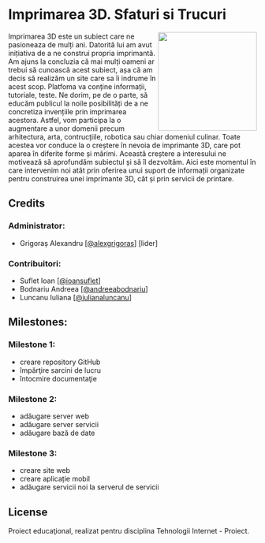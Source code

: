 # Imprimarea 3D. Sfaturi si Trucuri
<img align="right" width="200px" src="https://cdn-shop.adafruit.com/1200x900/649-00.jpg" />

Imprimarea 3D este un subiect care ne pasioneaza de mulți ani. Datorită lui am avut inițiativa de a ne construi propria imprimantă. Am ajuns la concluzia că mai mulți oameni ar trebui să cunoască acest subiect, așa că am decis să realizăm un site care sa îi indrume în acest scop. Platfoma va conține informații, tutoriale, teste. Ne dorim, pe de o parte, să educăm publicul la noile posibilități de a ne concretiza invențiile prin imprimarea acestora. Astfel, vom participa la o augmentare a unor domenii precum arhitectura, arta, contrucțiile, robotica sau chiar domeniul culinar. Toate acestea vor conduce la o creștere în nevoia de imprimante 3D, care pot aparea în diferite forme și mărimi. Această creștere a interesului ne motivează să aprofundăm subiectul și să îl dezvoltăm. Aici este momentul în care intervenim noi atât prin oferirea unui suport de informații organizate pentru construirea unei imprimante 3D, cât și prin servicii de printare.

## Credits

### Administrator: 
* Grigoraș Alexandru [[@alexgrigoras](https://github.com/alexgrigoras)] [lider]

### Contribuitori: 
* Suflet Ioan [[@ioansuflet](https://github.com/ioansuflet)]
* Bodnariu Andreea [[@andreeabodnariu](https://github.com/andreeabodnariu)]
* Luncanu Iuliana [[@iulianaluncanu](https://github.com/iulianaluncanu)]

## Milestones:

### Milestone 1:
- creare repository GitHub 
- împărţire sarcini de lucru 
- întocmire documentaţie

### Milestone 2:
- adăugare server web 
- adăugare server servicii 
- adăugare bază de date 

### Milestone 3:
 - creare site web 
 - creare aplicație mobil 
 - adăugare servicii noi la serverul de servicii 

## License
Proiect	educaţional, realizat pentru disciplina Tehnologii Internet - Proiect.
